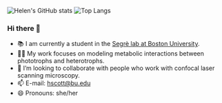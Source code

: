 
![Helen's GitHub stats](https://github-readme-stats.vercel.app/api?username=hgscott&show_icons=true&theme=vue)
![Top Langs](https://github-readme-stats.vercel.app/api/top-langs/?username=hgscott)

### Hi there 👋
- 📚 I am currently a student in the [Segrè lab at Boston University](https://www.bu.edu/segrelab/).
- 👩‍💻 My work focuses on modeling metabolic interactions between phototrophs and heterotrophs.
- 🔬 I’m looking to collaborate with people who work with confocal laser scanning microscopy.
- 📫 E-mail: hscott@bu.edu
- 😄 Pronouns: she/her
